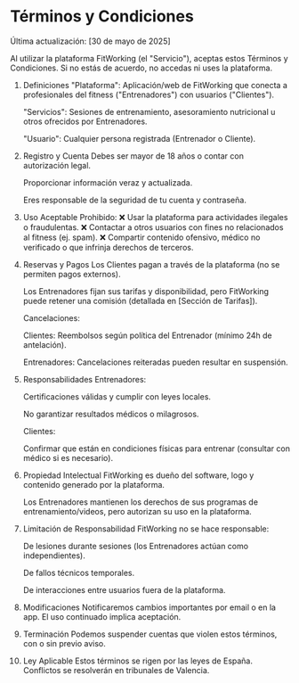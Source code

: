 # Términos y Condiciones

Última actualización: [30 de mayo de 2025]

Al utilizar la plataforma FitWorking (el "Servicio"), aceptas estos Términos y Condiciones. Si no estás de acuerdo, no accedas ni uses la plataforma.

1. Definiciones
   "Plataforma": Aplicación/web de FitWorking que conecta a profesionales del fitness ("Entrenadores") con usuarios ("Clientes").

   "Servicios": Sesiones de entrenamiento, asesoramiento nutricional u otros ofrecidos por Entrenadores.

   "Usuario": Cualquier persona registrada (Entrenador o Cliente).

2. Registro y Cuenta
   Debes ser mayor de 18 años o contar con autorización legal.

   Proporcionar información veraz y actualizada.

   Eres responsable de la seguridad de tu cuenta y contraseña.

3. Uso Aceptable
   Prohibido:
   ❌ Usar la plataforma para actividades ilegales o fraudulentas.
   ❌ Contactar a otros usuarios con fines no relacionados al fitness (ej. spam).
   ❌ Compartir contenido ofensivo, médico no verificado o que infrinja derechos de terceros.

4. Reservas y Pagos
   Los Clientes pagan a través de la plataforma (no se permiten pagos externos).

   Los Entrenadores fijan sus tarifas y disponibilidad, pero FitWorking puede retener una comisión (detallada en [Sección de Tarifas]).

   Cancelaciones:

   Clientes: Reembolsos según política del Entrenador (mínimo 24h de antelación).

   Entrenadores: Cancelaciones reiteradas pueden resultar en suspensión.

5. Responsabilidades
   Entrenadores:

   Certificaciones válidas y cumplir con leyes locales.

   No garantizar resultados médicos o milagrosos.

   Clientes:

   Confirmar que están en condiciones físicas para entrenar (consultar con médico si es necesario).

6. Propiedad Intelectual
   FitWorking es dueño del software, logo y contenido generado por la plataforma.

   Los Entrenadores mantienen los derechos de sus programas de entrenamiento/videos, pero autorizan su uso en la plataforma.

7. Limitación de Responsabilidad
   FitWorking no se hace responsable:

   De lesiones durante sesiones (los Entrenadores actúan como independientes).

   De fallos técnicos temporales.

   De interacciones entre usuarios fuera de la plataforma.

8. Modificaciones
   Notificaremos cambios importantes por email o en la app. El uso continuado implica aceptación.

9. Terminación
   Podemos suspender cuentas que violen estos términos, con o sin previo aviso.

10. Ley Aplicable
   Estos términos se rigen por las leyes de España. Conflictos se resolverán en tribunales de Valencia.